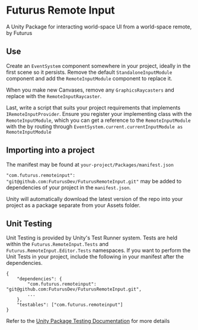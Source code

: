 # Futurus Remote Input

A Unity Package for interacting world-space UI from a world-space remote, by Futurus

## Use

Create an `EventSystem` component somewhere in your project, ideally in the first scene so it persists. Remove the default `StandaloneInputModule` component and add the `RemoteInputModule` component to replace it. 

When you make new Canvases, remove any `GraphicsRaycasters` and replace with the `RemoteInputRaycaster`.

Last, write a script that suits your project requirements that implements `IRemoteInputProvider`. Ensure you register your implementing class with the `RemoteInputModule`, which you can get a reference to the `RemoteInputModule` with the by routing through `EventSystem.current.currentInputModule as RemoteInputModule`

## Importing into a project

The manifest may be found at `your-project/Packages/manifest.json`

`"com.futurus.remoteinput": "git@github.com:FuturusDev/FuturusRemoteInput.git"` may be added to dependencies of your project in the `manifest.json`.

Unity will automatically download the latest version of the repo into your project as a package separate from your Assets folder.

## Unit Testing

Unit Testing is provided by Unity's Test Runner system. Tests are held within the `Futurus.RemoteInput.Tests` and `Futurus.RemoteInput.Editor.Tests` namespaces. If you want to perform the Unit Tests in your project, include the following in your manifest after the dependencies.

    {
        "dependencies": {
            "com.futurus.remoteinput": "git@github.com:FuturusDev/FuturusRemoteInput.git",
            ...
        },
        "testables": ["com.futurus.remoteinput"]
    }

Refer to the [Unity Package Testing Documentation](https://docs.unity3d.com/Manual/cus-tests.html)  for more details
